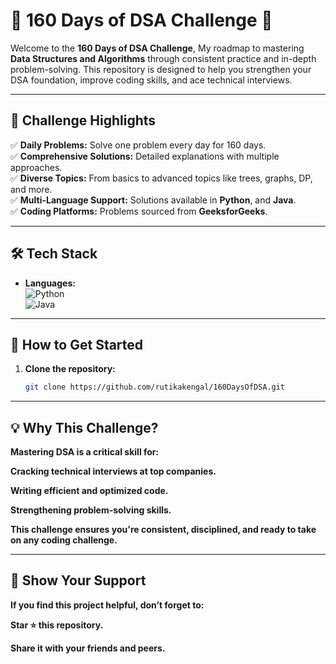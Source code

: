 # 🌟 160 Days of DSA Challenge 🚀  

Welcome to the **160 Days of DSA Challenge**, My roadmap to mastering **Data Structures and Algorithms** through consistent practice and in-depth problem-solving. This repository is designed to help you strengthen your DSA foundation, improve coding skills, and ace technical interviews.

---
## 🌟 Challenge Highlights  

✅ **Daily Problems:** Solve one problem every day for 160 days.  
✅ **Comprehensive Solutions:** Detailed explanations with multiple approaches.  
✅ **Diverse Topics:** From basics to advanced topics like trees, graphs, DP, and more.  
✅ **Multi-Language Support:** Solutions available in  **Python**, and **Java**.  
✅ **Coding Platforms:** Problems sourced from  **GeeksforGeeks**.  

---

## 🛠️ Tech Stack  

- **Languages:**  
  ![Python](https://img.shields.io/badge/Python-blue?style=flat-square&logo=python)  
  ![Java](https://img.shields.io/badge/Java-red?style=flat-square&logo=java)  

---


## 🚀 How to Get Started  

1. **Clone the repository:**  
   ```bash
   git clone https://github.com/rutikakengal/160DaysOfDSA.git

---

## 💡 Why This Challenge?
**Mastering DSA is a critical skill for:**

**Cracking technical interviews at top companies.**

**Writing efficient and optimized code.**

**Strengthening problem-solving skills.**

**This challenge ensures you're consistent, disciplined, and ready to take on any coding challenge.**

---

## 🌟 Show Your Support
**If you find this project helpful, don’t forget to:**

**Star ⭐ this repository.**

**Share it with your friends and peers.**



   
